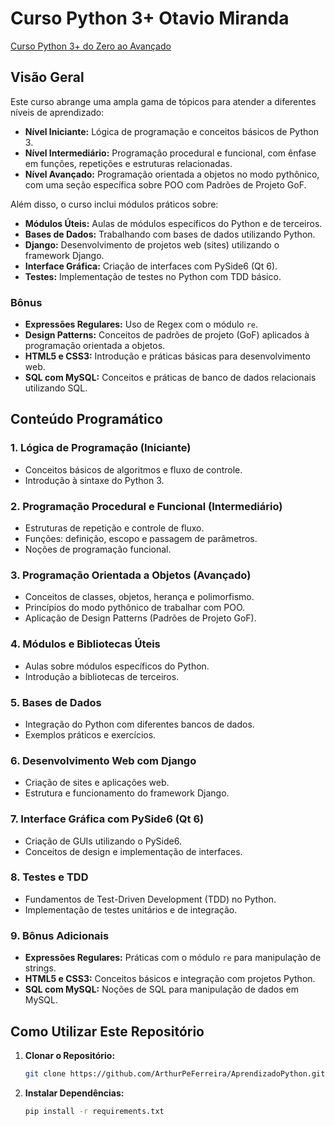 # Curso Python 3+ Otavio Miranda

[Curso Python 3+ do Zero ao Avançado](https://www.udemy.com/course/python-3-do-zero-ao-avancado/)

## Visão Geral

Este curso abrange uma ampla gama de tópicos para atender a diferentes níveis de aprendizado:

- **Nível Iniciante:** Lógica de programação e conceitos básicos de Python 3.
- **Nível Intermediário:** Programação procedural e funcional, com ênfase em funções, repetições e estruturas relacionadas.
- **Nível Avançado:** Programação orientada a objetos no modo pythônico, com uma seção específica sobre POO com Padrões de Projeto GoF.

Além disso, o curso inclui módulos práticos sobre:

- **Módulos Úteis:** Aulas de módulos específicos do Python e de terceiros.
- **Bases de Dados:** Trabalhando com bases de dados utilizando Python.
- **Django:** Desenvolvimento de projetos web (sites) utilizando o framework Django.
- **Interface Gráfica:** Criação de interfaces com PySide6 (Qt 6).
- **Testes:** Implementação de testes no Python com TDD básico.

### Bônus

- **Expressões Regulares:** Uso de Regex com o módulo `re`.
- **Design Patterns:** Conceitos de padrões de projeto (GoF) aplicados à programação orientada a objetos.
- **HTML5 e CSS3:** Introdução e práticas básicas para desenvolvimento web.
- **SQL com MySQL:** Conceitos e práticas de banco de dados relacionais utilizando SQL.

## Conteúdo Programático

### 1. **Lógica de Programação (Iniciante)**
   - Conceitos básicos de algoritmos e fluxo de controle.
   - Introdução à sintaxe do Python 3.

### 2. **Programação Procedural e Funcional (Intermediário)**
   - Estruturas de repetição e controle de fluxo.
   - Funções: definição, escopo e passagem de parâmetros.
   - Noções de programação funcional.

### 3. **Programação Orientada a Objetos (Avançado)**
   - Conceitos de classes, objetos, herança e polimorfismo.
   - Princípios do modo pythônico de trabalhar com POO.
   - Aplicação de Design Patterns (Padrões de Projeto GoF).

### 4. **Módulos e Bibliotecas Úteis**
   - Aulas sobre módulos específicos do Python.
   - Introdução a bibliotecas de terceiros.

### 5. **Bases de Dados**
   - Integração do Python com diferentes bancos de dados.
   - Exemplos práticos e exercícios.

### 6. **Desenvolvimento Web com Django**
   - Criação de sites e aplicações web.
   - Estrutura e funcionamento do framework Django.

### 7. **Interface Gráfica com PySide6 (Qt 6)**
   - Criação de GUIs utilizando o PySide6.
   - Conceitos de design e implementação de interfaces.

### 8. **Testes e TDD**
   - Fundamentos de Test-Driven Development (TDD) no Python.
   - Implementação de testes unitários e de integração.

### 9. **Bônus Adicionais**
   - **Expressões Regulares:** Práticas com o módulo `re` para manipulação de strings.
   - **HTML5 e CSS3:** Conceitos básicos e integração com projetos Python.
   - **SQL com MySQL:** Noções de SQL para manipulação de dados em MySQL.

## Como Utilizar Este Repositório

1. **Clonar o Repositório:**
   ```bash
   git clone https://github.com/ArthurPeFerreira/AprendizadoPython.git

2. **Instalar Dependências:**
   ```bash
   pip install -r requirements.txt

